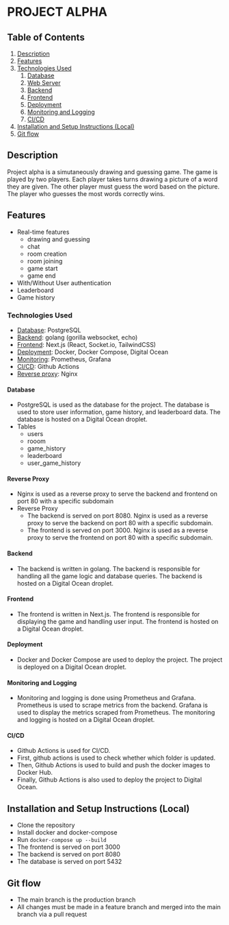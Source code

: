 # PROJECT ALPHA

## Table of Contents
1. [Description](#description)
2. [Features](#features)
3. [Technologies Used](#technologies-used)
    1. [Database](#database)
    2. [Web Server](#web-server)
    3. [Backend](#backend)
    4. [Frontend](#frontend)
    5. [Deployment](#deployment)
    6. [Monitoring and Logging](#monitoring-and-logging)
    7. [CI/CD](#cicd)
4. [Installation and Setup Instructions (Local)](#installation-and-setup-instructions-local)
5. [Git flow](#git-flow)

## Description

Project alpha is a simutaneously drawing and guessing game. The game is played by two players. Each player takes turns drawing a picture of a word they are given. The other player must guess the word based on the picture. The player who guesses the most words correctly wins.

## Features

- Real-time features
    + drawing and guessing
    + chat
    + room creation
    + room joining
    + game start
    + game end
- With/Without User authentication
- Leaderboard
- Game history

### Technologies Used

- [Database](#database): PostgreSQL
- [Backend](#backend): golang (gorilla websocket, echo)
- [Frontend](#frontend): Next.js (React, Socket.io, TailwindCSS)
- [Deployment](#deployment): Docker, Docker Compose, Digital Ocean
- [Monitoring](#monitoring-and-logging): Prometheus, Grafana
- [CI/CD](#cicd): Github Actions
- [Reverse proxy](#reverse-proxy): Nginx

#### Database
- PostgreSQL is used as the database for the project. The database is used to store user information, game history, and leaderboard data. The database is hosted on a Digital Ocean droplet.
- Tables
    + users
    + rooom
    + game_history
    + leaderboard
    + user_game_history

#### Reverse Proxy
- Nginx is used as a reverse proxy to serve the backend and frontend on port 80 with a specific subdomain
- Reverse Proxy
    + The backend is served on port 8080. Nginx is used as a reverse proxy to serve the backend on port 80 with a specific subdomain.
    + The frontend is served on port 3000. Nginx is used as a reverse proxy to serve the frontend on port 80 with a specific subdomain.

#### Backend
- The backend is written in golang. The backend is responsible for handling all the game logic and database queries. The backend is hosted on a Digital Ocean droplet.

#### Frontend
- The frontend is written in Next.js. The frontend is responsible for displaying the game and handling user input. The frontend is hosted on a Digital Ocean droplet.

#### Deployment
- Docker and Docker Compose are used to deploy the project. The project is deployed on a Digital Ocean droplet.

#### Monitoring and Logging
- Monitoring and logging is done using Prometheus and Grafana. Prometheus is used to scrape metrics from the backend. Grafana is used to display the metrics scraped from Prometheus. The monitoring and logging is hosted on a Digital Ocean droplet.

#### CI/CD
- Github Actions is used for CI/CD. 
- First, github actions is used to check whether which folder is updated.
- Then, Github Actions is used to build and push the docker images to Docker Hub.
- Finally, Github Actions is also used to deploy the project to Digital Ocean.

## Installation and Setup Instructions (Local)
- Clone the repository
- Install docker and docker-compose
- Run `docker-compose up --build`
- The frontend is served on port 3000
- The backend is served on port 8080
- The database is served on port 5432

## Git flow
- The main branch is the production branch
- All changes must be made in a feature branch and merged into the main branch via a pull request